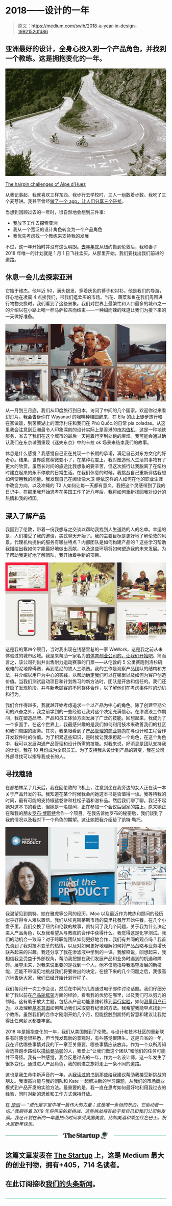 # 2018——设计的一年

> 原文：<https://medium.com/swlh/2018-a-year-in-design-19921520fd86>

## 亚洲最好的设计，全身心投入到一个产品角色，并找到一个教练。这是拥抱变化的一年。

![](img/46abedf81d4a5327ea4bac7dc35e8d7e.png)

[The hairpin challenges of Alpe d’Huez](https://www.theguardian.com/sport/gallery/2015/jul/25/alpe-dhuez-history-heroes-tour-de-france-in-pictures)

从我记事起，我就喜欢三样东西。我步行去学校时，三人一组数着步数。我吃了三个麦芽饼。我甚至曾经[做了一个 app，让人们分享三个链接](https://laughingsquid.com/3-up-collect-and-share-3-links-with-people-youre-interested-in/)。

当想到回顾过去的一年时，很自然地会想到三件事:

*   我放下工作去探索亚洲
*   我从一个宽泛的设计角色转变为一个产品角色
*   我优先考虑找一个教练来支持我的发展

不过，这一年开始时并没有这么明朗。[去年年底](/inside-design/2017-a-year-in-design-b751ff59f355)从纽约搬到伦敦后，我和妻子 2018 年唯一的计划就是 1 月 1 日飞往孟买。从那里开始，我们要找出我们前进的道路。

## 休息一会儿去探索亚洲

它始于维杰。他年近 50，满头银发，穿着灰色的裤子和衬衫。他是我们的导游，好心地在凌晨 4 点接我们，带我们逛孟买的市场。当花、蔬菜和鱼在我们周围进行物物交换时，我们看到了这些景象。我们对世界上最繁忙和人口最多的城市之一的介绍以在小路上喝一杯马萨拉茶而结束——一种甜而辣的味道让我们为接下来的一天做好准备。

![](img/6e2fd44b2cd138253f763cc94cc7b055.png)

从一月到三月底，我们从印度旅行到日本，访问了中间的几个国家。欢迎你过来看幻灯片。我会告诉你在 Wayanad 的咖啡种植园醒来，在 Ella 的山上徒步旅行和在家做饭，到茵莱湖上的漂浮村庄和我们在 Phú Quốc.的日常 pia coladas。从这里我会注意到亚洲最令人印象深刻的设计实际上是香港的[市内值机](https://www.businessinsider.com/hong-kong-solves-airport-problem-2014-8?r=US&IR=T)，这是一种地铁服务，省去了我们在这个城市的最后一天拖着行李到处跑的麻烦。我可能会通过确认我们在东京试图重现《迷失东京》中的卡拉 ok 场景来结束我们的故事。

休息是什么感觉？我感觉自己正在兑现一个长期的承诺，满足自己对东方文化的好奇心。结果，世界感觉稍微变小了，在某种程度上，我对塑造他人生活的事物有了更大的欣赏。虽然长时间的旅途比我想象的要辛苦，但这次旅行让我脱离了在纽约时建立起来的永不停歇的日常生活。在我们休息的时候，我挑战自己重新评估我想如何使用我的能量。我发现自己在阅读像大卫·鲍依这样的人如何在他的职业生涯中改变方向，以及冲绳的 T2 人如何让每一天都有意义。我把这个灵感带到了我的日记中，在那里我开始思考在美国工作了近八年后，我将如何重新找回我对设计的热情和我的祖国。

## 深入了解产品

我回到了伦敦，带着一份我想与之交谈以帮助我找到人生道路的人的名单。幸运的是，人们接受了我的邀请，美式聊天开始了。我的主要目标是更好地了解伦敦的风景。代理机构提供的服务有哪些特点？内部团队是如何构建产品的？这些学习帮助我描绘出我如何才能最好地做出贡献，以及这些环境将如何塑造我的未来发展。为了帮助我更好地了解团队，我开始着手新的项目。

![](img/ffd2e0a82d4e9d23379912a4bce08be2.png)

这是我的第四个项目，当时我出现在钱瑟里巷的一家 WeWork，这是我之前从未体验过的城市区域。我是来帮助一家名为[的体育创业公司的，让我们开始吧](https://www.letsdothis.com/)。简而言之，该公司列出并出售耐力运动赛事的门票——从伦敦的 5 公里赛跑到洛杉矶艰难的泥地障碍赛，再到悉尼的铁人三项赛。我的工作是观察产品团队的结构和方法，并介绍以用户为中心的实践，以帮助确定我们可以在哪里以及如何为客户创造价值。当我们测试启动项目和计划练习的新方法时，团队是开放和信任的。我们还开启了发现阶段，并与新老顾客的不同群体合作，以了解他们在考虑事件时的动机和行为。

我们合作得越多，我就越开始考虑追求一个以产品为中心的角色。除了创建早期公司的兴奋之外，我之前学到的一些经验让我对这个决定充满信心。在渗滤液工作期间，我在塑造品牌、产品和员工体验方面发展了广泛的技能。回想起来，我成为了一个多面手，在这个世界上，我最感兴趣的是我们如何利用技术来改善我们的社区和我们周围的服务。其次，我亲眼看到了[产品管理的商业导向](https://twitter.com/johnmaeda/status/970360493344018432?lang=en)在与设计和工程合作开发软件时的价值。为了积累这些知识，是时候让我承担起一个角色，在这个角色中，我可以发展沟通产品管理和设计所需的技能。对我来说，好消息是团队支持我的计划，我在 10 月份成为全职员工。为了支持我从设计到产品的转变，我在公司外部寻找可以指导我成长的人。

## 寻找蔻驰

在都柏林呆了几天后，我在回伦敦的飞机上，注意到坐在我旁边的女人正在读一本关于产品开发的书。我知道在某个时候我会问她这本书是否值得一读。我等待我的时间，最有可能的支持椒盐卷饼和杜松子酒和滋补品。然后我们聊了聊。我记不起她对这本书的看法，但她是一名顾问，正在参加一个会议后回家的路上。原来她正在和我的朋友[罗布·博耶特](https://medium.com/u/14bb8e32e402?source=post_page-----19921520fd86--------------------------------)合作一个项目。在我告诉她罗布的秘密后，我们谈到了我的情况以及我对下一个角色的期望。这让她把我介绍给了凯特·勒托。

![](img/eb9ff31f86bb664d6d04d70ca7e21a64.png)

我渴望见到凯特。她在雅虎等公司的经历。Moo 以及最近作为教练和顾问的经历似乎好得令人难以置信。我们从埃克斯茅斯市场的莫里托餐厅开始午餐。在几个小盘子里，我们交换了纽约和伦敦的故事，凯特问了我几个问题，关于我为什么决定进入产品角色，以及我希望从与教练的合作中获得什么。我觉得这是化学测试。我们的动机会一致吗？对于跨职能团队如何更好地合作，我们有共同的观点吗？我首先谈到了我对技术变革的热情，以及对如何更好地理解如何将产品战略与业务增长联系起来的兴趣。我还分享了我在渗滤液中学到的一课。我解释说，回想起来，我相信我会受益于外部视角，帮助我把握在我们发展产品和业务时遇到的机遇和障碍。展望未来，对我来说重要的是找到一个人，他不仅能指导我渴望发展的新技能，还能不带偏见地挑战我们将要做出的决定。在接下来的几个问题之后，我很高兴地告诉大家，我们已经开始计划行程了。

我们每月开一次工作会议，然后在中间的几周通过电子邮件讨论话题。我们仔细分析了我以前在[产品轮框架](https://www.romanpichler.com/tools/product-management-framework-3/)方面的经验，看看我的优势在哪里，以及我们可以努力的领域。这有助于放大主题，包括从产品功能思维转移到[运行实验](https://www.mindtheproduct.com/2017/03/get-team-experimenting-using-one-little-word/)，如何[测量用户行为](https://www.mindtheproduct.com/2017/08/product-metric-matters-josh-elman/)，以及理解[基本意图](https://www.gsb.stanford.edu/insights/greg-mckeown-pursue-only-what-essential)如何帮助我们采取更有纪律的方法。我希望我能早点找到一个教练。虽然我们的合作才刚刚开始几个月，但能接触到凯特的智慧和建议让我觉得比任何薪水都要丰富。

2018 年是拥抱变化的一年，我们从美国搬到了伦敦。与设计和技术社区的重新联系有时感觉很熟悉，但当我发现新的景观时，有些感觉很陌生。这是自省的一年，我在评估哪些事情对我的下一章至关重要，哪些事情应该放弃。作为一个众所周知会选择跑步路线以[描绘曼哈顿](https://www.instagram.com/p/34IIGDDHPq/)的人，我爱上“让我们做这个团队”和他们的任务可能并不奇怪。我有一种感觉，我会反思过去的一年，作为一名设计师，这一年发生了很多变化。通过进入产品角色，我的前进之旅将走上一条不同的道路。

这也是我生命中新声音的一年。从[我读过的书](https://byrslf.co/reading-amongst-the-noise-d4f8e07f5664)到那些给我建议帮助我接受新挑战的朋友。我很高兴能与我的团队和 Kate 一起解决新的学习课题，从我们的市场商业模式到产品开发的实验方法。最重要的是，我一直在思考如何最好地利用我过去的经验，同时对新的思维和工作方式保持开放。

在 [*原则*](https://www.principles.com/) — *“进化是宇宙中唯一最伟大的力量；这是唯一永恒的东西，它驱动着一切。”我期待着 2019 年将带来的新挑战，这些挑战将有助于我自己和我们公司的发展。我还计划在新的一年里抽点时间享受英国美食，比如美酒和乘坐红色巴士。祝大家新年快乐。*

[![](img/308a8d84fb9b2fab43d66c117fcc4bb4.png)](https://medium.com/swlh)

## 这篇文章发表在 [The Startup](https://medium.com/swlh) 上，这是 Medium 最大的创业刊物，拥有+405，714 名读者。

## 在此订阅接收[我们的头条新闻](http://growthsupply.com/the-startup-newsletter/)。

[![](img/b0164736ea17a63403e660de5dedf91a.png)](https://medium.com/swlh)